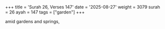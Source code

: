 +++
title = 'Surah 26, Verses 147'
date = '2025-08-27'
weight = 3079
surah = 26
ayah = 147
tags = ["garden"]
+++

amid gardens and springs,